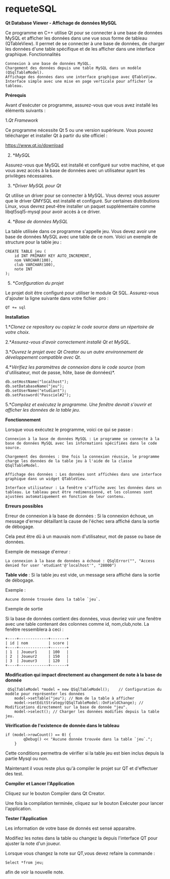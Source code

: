 # requeteSQL

**Qt Database Viewer - Affichage de données MySQL**

Ce programme en C++ utilise Qt pour se connecter à une base de données MySQL et afficher les données dans une vue sous forme de tableau (QTableView). Il permet de se connecter à une base de données, de charger les données d'une table spécifique et de les afficher dans une interface graphique.
Fonctionnalités

    Connexion à une base de données MySQL.
    Chargement des données depuis une table MySQL dans un modèle (QSqlTableModel).
    Affichage des données dans une interface graphique avec QTableView.
    Interface simple avec une mise en page verticale pour afficher le tableau.

**Prérequis**

Avant d'exécuter ce programme, assurez-vous que vous avez installé les éléments suivants :

1.*Qt Framework*

Ce programme nécessite Qt 5 ou une version supérieure. Vous pouvez télécharger et installer Qt à partir du site officiel :

https://www.qt.io/download

2. **MySQL*

Assurez-vous que MySQL est installé et configuré sur votre machine, et que vous avez accès à la base de données avec un utilisateur ayant les privilèges nécessaires.

3. **Driver MySQL pour Qt*

Qt utilise un driver pour se connecter à MySQL. Vous devrez vous assurer que le driver QMYSQL est installé et configuré. Sur certaines distributions Linux, vous devrez peut-être installer un paquet supplémentaire comme libqt5sql5-mysql pour avoir accès à ce driver.

4. **Base de données MySQL*

La table utilisée dans ce programme s'appelle jeu. Vous devez avoir une base de données MySQL avec une table de ce nom. Voici un exemple de structure pour la table jeu :
```
CREATE TABLE jeu (
    id INT PRIMARY KEY AUTO_INCREMENT,
    nom VARCHAR(100),
    club VARCHAR(100),
    note INT
);
```
5. **Configuration du projet*

Le projet doit être configuré pour utiliser le module Qt SQL. Assurez-vous d'ajouter la ligne suivante dans votre fichier .pro :
```
QT += sql

```
**Installation**

1.**Clonez ce repository ou copiez le code source dans un répertoire de votre choix*.

2.**Assurez-vous d'avoir correctement installé Qt et MySQL*.

3.**Ouvrez le projet avec Qt Creator ou un autre environnement de développement compatible avec Qt*.

4.**Vérifiez les paramètres de connexion dans le code source* (nom d'utilisateur, mot de passe, hôte, base de données)*.
```
db.setHostName("localhost");
db.setDatabaseName("jeu");
db.setUserName("etudiant");
db.setPassword("Passciel#2");
```
5.**Compilez et exécutez le programme. Une fenêtre devrait s'ouvrir et afficher les données de la table jeu*.

**Fonctionnement**

Lorsque vous exécutez le programme, voici ce qui se passe :

    Connexion à la base de données MySQL : Le programme se connecte à la base de données MySQL avec les informations spécifiées dans le code source.

    Chargement des données : Une fois la connexion réussie, le programme charge les données de la table jeu à l'aide de la classe QSqlTableModel.

    Affichage des données : Les données sont affichées dans une interface graphique dans un widget QTableView.

    Interface utilisateur : La fenêtre s'affiche avec les données dans un tableau. Le tableau peut être redimensionné, et les colonnes sont ajustées automatiquement en fonction de leur contenu.
    
**Erreurs possibles**

Erreur de connexion à la base de données : Si la connexion échoue, un message d'erreur détaillant la cause de l'échec sera affiché dans la sortie de débogage. 

Cela peut être dû à un mauvais nom d'utilisateur, mot de passe ou base de données.

Exemple de message d'erreur :
```
La connexion à la base de données a échoué : QSqlError("", "Access denied for user 'etudiant'@'localhost'", "28000")
```
**Table vide** : Si la table jeu est vide, un message sera affiché dans la sortie de débogage.

Exemple :
```
Aucune donnée trouvée dans la table `jeu`.
```
Exemple de sortie

Si la base de données contient des données, vous devriez voir une fenêtre avec une table contenant des colonnes comme id, nom,club,note. La fenêtre ressemblera à ceci :
```
+----+-------------+-------+
| id | nom         | score |
+----+-------------+-------+
| 1  | Joueur1     | 100   |
| 2  | Joueur2     | 150   |
| 3  | Joueur3     | 120   |
+----+-------------+-------+
```
**Modification qui impact directement au changement de note à la base de donnée**
```
 QSqlTableModel *model = new QSqlTableModel();    // Configuration du modèle pour représenter les données
    model->setTable("jeu"); // Nom de la table à afficher
    model->setEditStrategy(QSqlTableModel::OnFieldChange); // Modifications directement sur la base de donnée "jeu".
    model->select(); // Charger les données modifiés depuis la table jeu.
```
**Vérification de l'existence de donnée dans le tableau** 
```
if (model->rowCount() == 0) {
        qDebug() << "Aucune donnée trouvée dans la table `jeu`.";
    }
```
Cette conditions permettra de vérifier si la table jeu est bien inclus depuis la partie Mysql ou non.

Maintenant il vous reste plus qu'à compiler le projet sur QT et d'effectuer des test.

**Compiler et Lancer l'Application**

Cliquez sur le bouton Compiler dans Qt Creator.

Une fois la compilation terminée, cliquez sur le bouton Exécuter pour lancer l'application.

**Tester l'Application**

Les information de votre base de donnés est sensé apparaitre.

Modifiez les notes dans la table ou changez la depuis l'interface QT pour ajuster la note d'un joueur.

Lorsque vous changez la note sur QT,vous devez refaire la commande :

    Select *from jeu;
    
afin de voir la nouvelle note.
    
